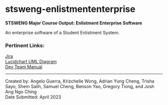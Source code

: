# stsweng-enlistmententerprise
**STSWENG Major Course Output: Enlistment Enterprise Software**

An enterprise software of a Student Enlistment System.

### Pertinent Links:
[Jira](https://stsweng-enlistmententerprise.atlassian.net)<br>
[Lucidchart UML Diagram](https://lucid.app/lucidchart/0e446c8c-fd36-4f46-81bb-4a1151a4ec48/edit?viewport_loc=-523%2C-353%2C2541%2C1496%2C0_0&invitationId=inv_94e53a62-c44c-4a8c-83f7-2b0ace46bffa)<br>
[Dev Team Manual](https://docs.google.com/document/d/1Ckv4QhX9MtJuQmaw2XpCBw1H58KbQTWYeetesLVmZdg/edit?usp=sharing)<br>

---

Created by: Angelo Guerra, Krizchelle Wong, Adrian Yung Cheng, Trisha Sayo, Shem Salih, Samuel Cheng, Benson Yao, Gregory Tiong, and Josh Ang Ngo Ching<br>
Date Submitted: April 2023
